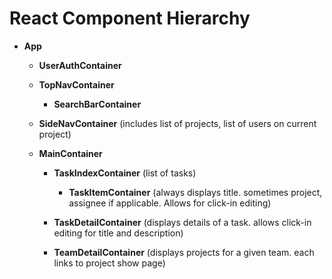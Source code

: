 # React Component Hierarchy

* **App**

  * **UserAuthContainer**

  * **TopNavContainer**

    * **SearchBarContainer**


  * **SideNavContainer** (includes list of projects, list of users on current project)

  * **MainContainer**
    * **TaskIndexContainer** (list of tasks)

      * **TaskItemContainer** (always displays title. sometimes project, assignee if applicable. Allows for click-in editing)

    * **TaskDetailContainer** (displays details of a task. allows click-in editing for title and description)

    * **TeamDetailContainer** (displays projects for a given team. each links to project show page)
